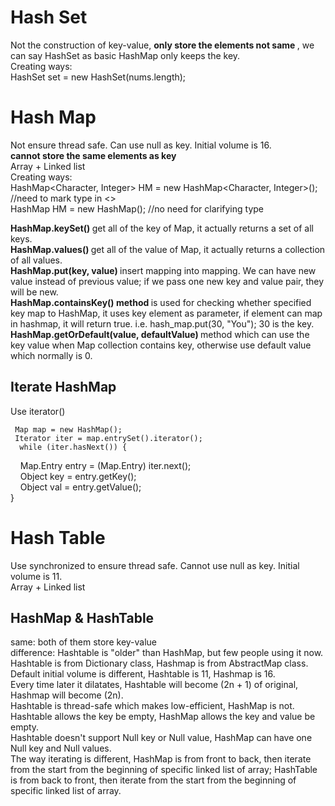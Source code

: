 # Hash Set   
Not the construction of key-value, <b> only store the elements not same </b> , we can say HashSet as basic HashMap only keeps the key.    
Creating ways:    
HashSet<Integer> set = new HashSet<Ineteger>(nums.length);     


# Hash Map    
Not ensure thread safe. Can use null as key. Initial volume is 16.       
<b> cannot store the same elements as key </b>    
Array + Linked list        
Creating ways:   
HashMap<Character, Integer> HM = new HashMap<Character, Integer>(); //need to mark type in <>    
HashMap HM = new HashMap(); //no need for clarifying type      

<b>HashMap.keySet() </b> get all of the key of Map, it actually returns a set of all keys.    
<b>HashMap.values() </b> get all of the value of Map, it actually returns a collection of all values.           
<b>HashMap.put(key, value) </b> insert mapping into mapping. We can have new value instead of previous value; if we pass one new key and value pair, they will be new.      
<b>HashMap.containsKey() method </b> is used for checking whether specified key map to HashMap, it uses key element as parameter, if element can map in hashmap, it will return true. i.e. hash_map.put(30, "You"); 30 is the key.    
<b>HashMap.getOrDefault(value, defaultValue) </b> method which can use the key value when Map collection contains key, otherwise use default value which normally is 0.     

## Iterate HashMap     
Use iterator()    

     Map map = new HashMap();   
     Iterator iter = map.entrySet().iterator();   
      while (iter.hasNext()) {   
          Map.Entry entry = (Map.Entry) iter.next();   
          Object key = entry.getKey();   
          Object val = entry.getValue();   
      }   

 


# Hash Table    
Use synchronized to ensure thread safe. Cannot use null as key. Initial volume is 11.     
Array + Linked list    



## HashMap & HashTable    
same: both of them store key-value   
difference: 
Hashtable is "older" than HashMap, but few people using it now.    
Hashtable is from Dictionary class, Hashmap is from AbstractMap class.    
Default initial volume is different, Hashtable is 11, Hashmap is 16.    
Every time later it dilatates, Hashtable will become (2n + 1) of original, Hashmap will become (2n).     
Hashtable is thread-safe which makes low-efficient, HashMap is not.       
Hashtable allows the key be empty, HashMap allows the key and value be empty.      
Hashtable doesn't support Null key or Null value, HashMap can have one Null key and Null values.    
The way iterating is different, HashMap is from front to back, then iterate from the start from the beginning  of specific linked list of array; HashTable is from back to front, then iterate from the start from the beginning  of specific linked list of array.      



